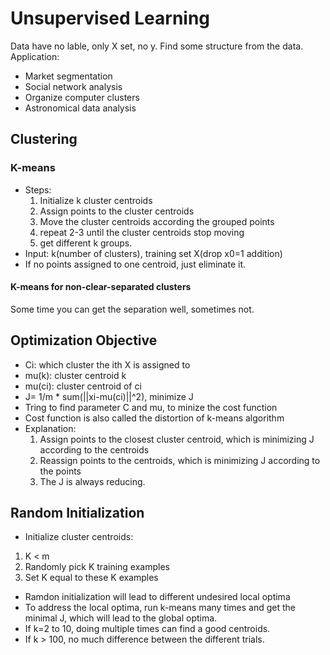 # Unsupervised Learning
Data have no lable, only X set, no y. Find some structure from the data.  
Application:  
  * Market segmentation
  * Social network analysis
  * Organize computer clusters
  * Astronomical data analysis
## Clustering

### K-means
* Steps:
  1. Initialize k cluster centroids
  2. Assign points to the cluster centroids
  3. Move the cluster centroids according the grouped points
  4. repeat 2-3 until the cluster centroids stop moving
  5. get different k groups.
* Input: k(number of clusters), training set X(drop x0=1 addition)
* If no points assigned to one centroid, just eliminate it.
#### K-means for non-clear-separated clusters
 Some time you can get the separation well, sometimes not.

## Optimization Objective
* Ci: which cluster the ith X is assigned to
* mu(k): cluster centroid k
* mu(ci): cluster centroid of ci
* J= 1/m * sum(||xi-mu(ci)||^2), minimize J
* Tring to find parameter C and mu, to minize the cost function
* Cost function is also called the distortion of k-means algorithm
* Explanation:
  1. Assign points to the closest cluster centroid, which is minimizing J according to the centroids
  2. Reassign points to the centroids, which is minimizing J according to the points
  3. The J is always reducing.

## Random Initialization
* Initialize cluster centroids: 
 1. K < m
 2. Randomly pick K training examples
 3. Set K equal to these K examples
* Ramdon initialization will lead to different undesired local optima
* To address the local optima, run k-means many times and get the minimal J, which will lead to the global optima.
* If k=2 to 10, doing multiple times can find a good centroids.
* If k > 100, no much difference between the different trials.

